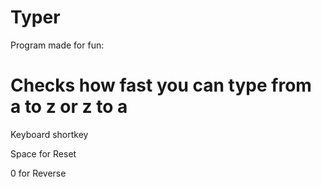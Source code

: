 # Typer

Program made for fun:

# Checks how fast you can type from a to z or z to a

Keyboard shortkey

Space for Reset

0 for Reverse
